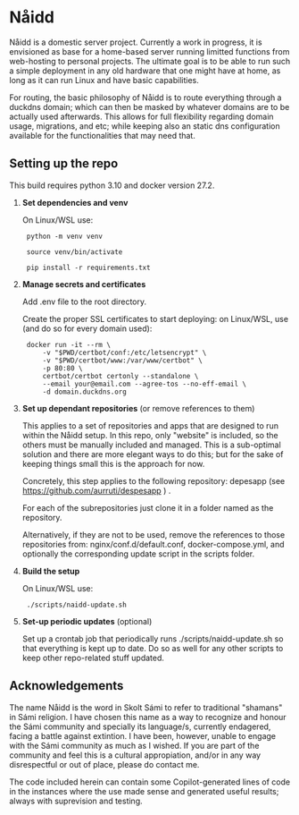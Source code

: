# Nåidd
Nåidd is a domestic server project. Currently a work in progress, it is envisioned as base for a home-based server running limitted functions from web-hosting to personal projects. The ultimate goal is to be able to run such a simple deployment in any old hardware that one might have at home, as long as it can run Linux and have basic capabilities.

For routing, the basic philosophy of Nåidd is to route everything through a duckdns domain; which can then be masked by whatever domains are to be actually used afterwards. This allows for full flexibility regarding domain usage, migrations, and etc; while keeping also an static dns configuration available for the functionalities that may need that.


## Setting up the repo
This build requires python 3.10 and docker version 27.2.

1. **Set dependencies and venv**
    
    On Linux/WSL use:
    
        python -m venv venv
    
        source venv/bin/activate
    
        pip install -r requirements.txt


2. **Manage secrets and certificates**

    Add .env file to the root directory.

    Create the proper SSL certificates to start deploying: on Linux/WSL, use (and do so for every domain used):

        docker run -it --rm \
            -v "$PWD/certbot/conf:/etc/letsencrypt" \
            -v "$PWD/certbot/www:/var/www/certbot" \
            -p 80:80 \
            certbot/certbot certonly --standalone \
            --email your@email.com --agree-tos --no-eff-email \
            -d domain.duckdns.org

3. **Set up dependant repositories** (or remove references to them)

    This applies to a set of repositories and apps that are designed to run within the Nåidd setup. In this repo, only "website" is included, so the others must be manually included and managed. This is a sub-optimal solution and there are more elegant ways to do this; but for the sake of keeping things small this is the approach for now.


    Concretely, this step applies to the following repository: depesapp (see https://github.com/aurruti/despesapp ) .

    For each of the subrepositories just clone it in a folder named as the repository.

    Alternatively, if they are not to be used, remove the references to those repositories from: nginx/conf.d/default.conf, docker-compose.yml, and optionally the corresponding update script in the scripts folder.  


4. **Build the setup**

    On Linux/WSL use:

        ./scripts/naidd-update.sh

5. **Set-up periodic updates** (optional)

    Set up a crontab job that periodically runs ./scripts/naidd-update.sh so that everything is kept up to date. Do so as well for any other scripts to keep other repo-related stuff updated.



## Acknowledgements
The name Nåidd is the word in Skolt Sámi to refer to traditional "shamans" in Sámi religion. I have chosen this name as a way to recognize and honour the Sámi community and specially its language/s, currently endagered, facing a battle against extintion. I have been, however, unable to engage with the Sámi community as much as I wished. If you are part of the community and feel this is a cultural appropiation, and/or in any way disrespectful or out of place, please do contact me.

The code included herein can contain some Copilot-generated lines of code in the instances where the use made sense and generated useful results; always with suprevision and testing.
